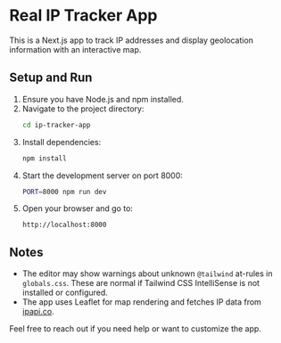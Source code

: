 # Real IP Tracker App

This is a Next.js app to track IP addresses and display geolocation information with an interactive map.

## Setup and Run

1. Ensure you have Node.js and npm installed.
2. Navigate to the project directory:
   ```bash
   cd ip-tracker-app
   ```
3. Install dependencies:
   ```bash
   npm install
   ```
4. Start the development server on port 8000:
   ```bash
   PORT=8000 npm run dev
   ```
5. Open your browser and go to:
   ```
   http://localhost:8000
   ```

## Notes

- The editor may show warnings about unknown `@tailwind` at-rules in `globals.css`. These are normal if Tailwind CSS IntelliSense is not installed or configured.
- The app uses Leaflet for map rendering and fetches IP data from [ipapi.co](https://ipapi.co/).

Feel free to reach out if you need help or want to customize the app.
